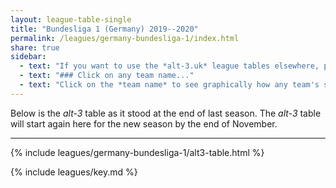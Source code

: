 ```yaml
---
layout: league-table-single
title: "Bundesliga 1 (Germany) 2019--2020"
permalink: /leagues/germany-bundesliga-1/index.html
share: true
sidebar:
  - text: "If you want to use the *alt-3.uk* league tables elsewhere, please be sure to read the [License and Disclaimer](/about/license) page first."
  - text: "### Click on any team name..."
  - text: "Click on the *team name* to see graphically how any team's schedule strength evolves through the season."
---
```


Below is the _alt-3_ table as it stood at the end of last season. The _alt-3_ table will start again here for the new season by the end of November.

-----

<!-- This page will normally be updated at 21:45 (London time) on match days. -->

{% include leagues/germany-bundesliga-1/alt3-table.html %}

{% include leagues/key.md %}

